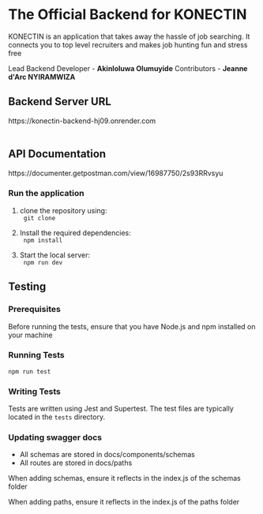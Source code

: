 # The Official Backend for KONECTIN

KONECTIN is an application that takes away the hassle of job searching. It connects you to top level recruiters and makes job hunting fun and stress free

Lead Backend Developer - <b>Akinloluwa Olumuyide</b>
Contributors - <b>Jeanne d'Arc NYIRAMWIZA</b>

## Backend Server URL

<link>https://konectin-backend-hj09.onrender.com</link>
<br></br>

## API Documentation

<link>https://documenter.getpostman.com/view/16987750/2s93RRvsyu</link>

<br>

### Run the application

1. clone the repository using: <br>
   <code> git clone </code>

2. Install the required dependencies: <br>
   <code> npm install </code>

3. Start the local server: <br>
   <code> npm run dev </code>

## Testing

### Prerequisites

Before running the tests, ensure that you have Node.js and npm installed on your machine

### Running Tests

`npm run test`

### Writing Tests

Tests are written using Jest and Supertest. The test files are typically located in the `tests` directory.

### Updating swagger docs
 - All schemas are stored in docs/components/schemas
 - All routes are stored in docs/paths

When adding schemas, ensure it reflects in the index.js of the schemas folder

When adding paths, ensure it reflects in the index.js of the paths folder
